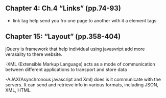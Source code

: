 ## Chapter 4: Ch.4 “Links” (pp.74-93)
- link tag help send you fro one page to another with it a element tags




## Chapter 15: “Layout” (pp.358-404)

jQuery is framework that help individual using javasvript add more verasality to there website.

-XML (Extensible Markup Language) acts as a mode of communication between different applications to transport and store data

-AJAX(Asynchronous javascript and Xml) does is it communicate with the servers. It can send and retrieve info in various formats, including JSON, XML, HTML.